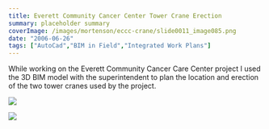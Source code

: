 ```yaml
---
title: Everett Community Cancer Center Tower Crane Erection
summary: placeholder summary
coverImage: /images/mortenson/eccc-crane/slide0011_image085.png
date: "2006-06-26"
tags: ["AutoCad","BIM in Field","Integrated Work Plans"]
---
```


While working on the Everett Community Cancer Care Center project I used the 3D BIM model with the superintendent to plan the location and erection of the two tower cranes used by the project. 

![](/images/mortenson/eccc-crane/slide0011_image087.png)

![](/images/mortenson/eccc-crane/slide0011_image089.png)


